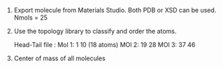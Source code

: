 
1. Export molecule from Materials Studio. Both PDB or XSD can be used. 
    Nmols = 25

2. Use the topology library to classify and order the atoms.

    Head-Tail file :  Mol 1:  1    10    (18 atoms)
                      MOl 2: 19    28
                      MOl 3: 37    46



3. Center of mass of all molecules